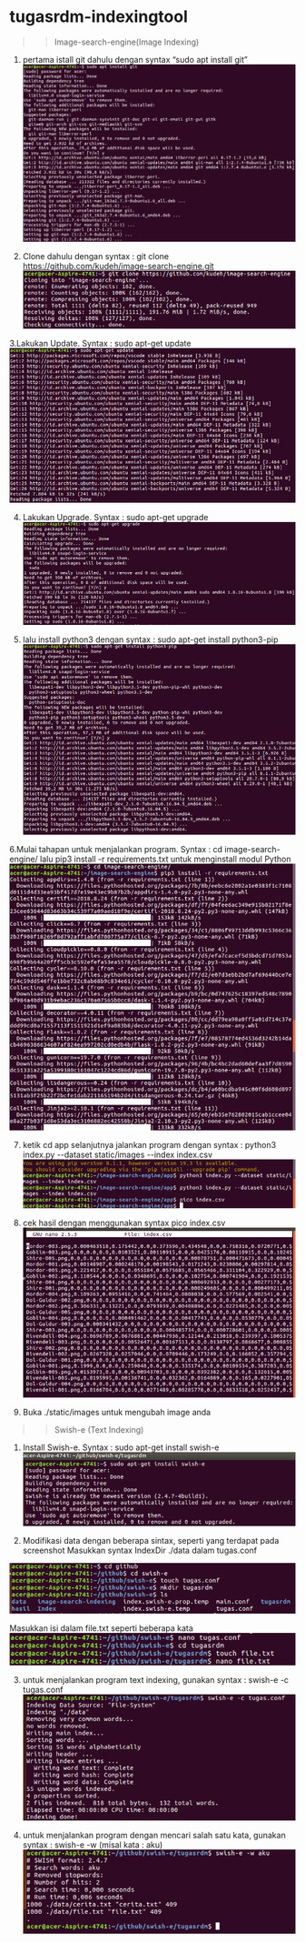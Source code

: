 # tugasrdm-indexingtool

>>Image-search-engine(Image Indexing)

1. pertama istall git dahulu dengan syntax “sudo apt install git”
![](pictures/im1.png)

2. Clone dahulu dengan syntax : git clone https://github.com/kudeh/image-search-engine.git
![](pictures/im2.png)

3.Lakukan Update. Syntax : sudo apt-get update
![](pictures/im3.png)

4. Lakukan Upgrade. Syntax : sudo apt-get upgrade
![](pictures/im4.png)

5. lalu install python3 dengan syntax :
sudo apt-get install python3-pip
![](pictures/im5.png)

6.Mulai tahapan untuk menjalankan program. Syntax : 
cd image-search-engine/ lalu pip3 install -r requirements.txt untuk menginstall modul Python 
![](pictures/im6.png)

7. ketik cd app selanjutnya jalankan program dengan syntax : python3 index.py --dataset static/images --index index.csv
![](pictures/im7.png)

8. cek hasil dengan menggunakan syntax pico index.csv
![](pictures/im8.png)

9. Buka ./static/images untuk mengubah image anda

>> Swish-e (Text Indexing)

1. Install Swish-e. Syntax : sudo apt-get install swish-e
![](pictures/t1.png)

2. Modifikasi data dengan beberapa sintax, seperti yang terdapat pada screenshot
Masukkan syntax IndexDir ./data dalam tugas.conf

![](pictures/t3.png)

Masukkan isi dalam file.txt seperti beberapa kata
![](pictures/t5.png)

3. untuk menjalankan program text indexing, gunakan syntax : swish-e -c tugas.conf
![](pictures/t6.png)

4. untuk menjalankan program dengan mencari salah satu kata, gunakan syntax : swish-e -w (misal kata : aku)
![](pictures/t8.png)

